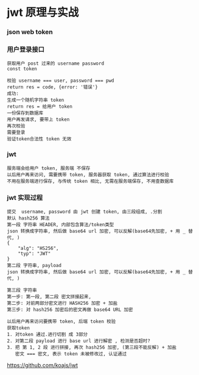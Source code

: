 jwt 原理与实战
=============
### json web token

### 用户登录接口
    获取用户 post 过来的 username password
    const token
    
    校验 username === user, password === pwd
    return res = code, {error: '错误'}
    成功:
    生成一个随机字符串 token 
    return res = 给用户 token
    一份保存到数据库
    用户再发请求, 要带上 token
    再次校验
    需要登录
    验证token合法性 token 无效
### jwt 
    服务端会给用户 token, 服务端 不保存
    以后用户再来访问, 需要携带 token, 服务器获取 token, 通过算法进行校验
    不用在服务端进行保存, 与传统 token 相比, 无需在服务端保存, 不用查数据库  
### jwt 实现过程
    提交  username, password 由 jwt 创建 token, 由三段组成, .分割
    默认 hash256 算法
    第一段 字符串 HEADER, 内部包含算法/token类型
    json 转换成字符串, 然后做 base64 url 加密, 可以反解(base64先加密, + 用 _ 替代, )
    {
        "alg": "HS256",
        "typ": "JWT"
    }
    第二段 字符串, payload
    json 转换成字符串, 然后做 base64 url 加密, 可以反解(base64先加密, + 用 _ 替代, ) 
    
    第三段 字符串 
    第一步: 第一段, 第二段 密文拼接起来, 
    第二步: 对前两部分密文进行 HASH256 加密 + 加盐
    第三步: 对 hash256 加密后的密文再做 base64 URL 加密
    
    以后用户再来访问要携带 token, 后端 token 校验
    获取token
    1. 对token 通过.进行切割 成 3部分
    2. 对第二段 payload 进行 base url 进行解密 , 检测是否超时?     
    3. 把 第 1, 2 段 进行拼接, 再次 hash256 加密, (第三段不能反解) + 加盐
       密文 === 密文, 表示 token 未被修改过, 认证通过


https://github.com/koajs/jwt